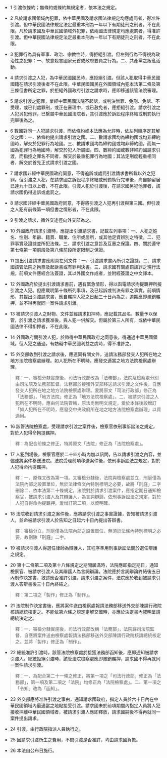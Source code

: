 * 1 引渡依條約；無條約或條約無規定者，依本法之規定。

* 2 凡於請求國領域內犯罪，依中華民國及請求國法律規定均應處罰者，得准許引渡。但中華民國法律規定法定最重本刑為一年以下有期徒刑之刑者，不在此限。凡於請求國及中華民國領域外犯罪，依兩國法律規定均應處罰者，得准許引渡。但中華民國法律規定法定最重本刑為一年以下有期徒刑之刑者，不在此限。

* 3 犯罪行為具有軍事、政治、宗教性時，得拒絕引渡。但左列行為不得視為政治性之犯罪：一、故意殺害國家元首或政府要員之行為。二、共產黨之叛亂活動。

* 4 請求引渡之人犯，為中華民國國民時，應拒絕引渡。但該人犯取得中華民國國籍在請求引渡後者不在此限。中華民國國民在外國領域內犯本法第二條及第三條但書所定之罪，於拒絕外國政府引渡之請求時，應即移送該管法院審理。

* 5 請求引渡之犯罪，業經中華民國法院不起訴，或判決無罪、免刑、免訴、不受理，或已判處罪刑，或正在審理中，或已赦免者，應拒絕引渡。請求引渡之人犯另犯他罪，已繫屬中華民國法院者，其引渡應於訴訟程序終結或刑罰執行完畢後為之。

* 6 數國對同一人犯請求引渡，而依條約或本法應為允許時，依左列順序定其解交之國：一、依條約提出請求引渡之國。二、數請求國均為締約國或均非締約國時，解交於犯罪行為地國。三、數請求國均為締約國或均非締約國，而無一國為犯罪行為地國時，解交於犯人所屬國。四、數締約國或數非締約國請求引渡，而指控之罪名不同者，解交於最重犯罪行為地國；其法定刑度輕重相同者，解交於首先正式請求引渡之國。

* 7 請求國非經中華民國政府同意，不得追訴或處罰引渡請求書所載以外之犯罪。但引渡之人犯，在請求國之訴訟程序終結或刑罰執行完畢後，尚自願留居已達九十日以上者，不在此限。引渡人犯於引渡後，在請求國另犯他罪者，該請求國仍得追訴或處罰之。

* 8 請求國非經中華民國政府同意，不得將引渡之人犯再引渡與第三國。但引渡之人犯有前條第一項但書之情形者，不在此限。

* 9 引渡之請求，循外交途徑向外交部為之。

* 10 外國政府請求引渡時，應提出引渡請求書，記載左列事項：一、人犯之姓名、性別、年齡、籍貫、職業、住所或居所，或其他足資辨別之特徵。二、犯罪事實及證據並所犯法條。三、請求引渡之意旨及互惠之保證。四、關於遵守第七條第一項前段及第八條前段所定限制之保證。

* 11 提出引渡請求書應附具左列文件：一、引渡請求書內所引之證據。二、請求國該管法院之拘票及起訴書或有罪判決書。三、請求國有關處罰該罪之現行法規。前項文件應經合法簽證，其以外國文作成者，並附經簽證之中文譯本。

* 12 外國政府於提出引渡請求書前，遇有緊急情形，得以函電請求拘提羈押所擬引渡之人犯。但應載明第十條所列事項，及已起訴或判決有罪之事實。前項情形，其提出引渡請求書，應自羈押人犯之日起三十日內為之，逾期應即撤銷羈押，並不得再就同一案件請求引渡。

* 13 被請求引渡人之財物、文件並經請求扣押時，應記載其品名、數量予以保管，於引渡之請求獲准後，與人犯一併解交。但屬於第三人所有，或依中華民國法律不得扣押者，不在此限。

* 14 外國政府間引渡人犯，於徵得中華民國政府之同意後，得通過中華民國領域。但人犯之通過，有妨礙中華民國利益之虞時，得不准許之。

* 15 外交部收到引渡之請求後，應連同有關文件，送請法務部發交人犯所在地之地方法院檢察處辦理。如人犯所在不明時，應發交適當之地方法院檢察處辦理。

> 釋：一、審檢分隸實施後，司法行政部改為「法務部」，法院及檢察處分別由司法院及法務部監督。法務部於接獲外交部移送請求引渡之文件後，自應發交人犯所在地之地方法院檢察處辦理。爰將原文「司法行政部」修正為「法務部」，「地方法院」修正為「地方法院檢察處」。二、被請求引渡之人犯所在不明時，應由何法院管轄，原法尚無明文規定，爰於本條後段增訂「如人犯所在不明時，應發交中央政府所在地之地方法院檢察處辦理」以資適用。

* 16 該管法院檢察處，受理請求引渡之案件後，檢察官依刑事訴訟法之規定，對於人犯得命拘提羈押。

> 釋：為配合前條之修正，特將原文「法院」修正為「法院檢察處」。

* 17 人犯到場後，檢察官應於二十四小時內加以訊問，告以請求引渡之內容，並儘速將案件移送法院。法院受理前項移送案件後，依刑事訴訟法之規定，對於人犯得命拘提羈押。

> 釋：一、原條文改為第一項。又審檢分隸後，法院與檢察處並立，刑庭僅為法院內部之設置單位，無於法律條文內特別標明之必要，故將「刑庭」二字刪除二、依本法第二十條規定，法院對於請求引渡案件，應指定期日通知檢察官，被請求引渡人及其辯護人，為言詞辯論，依刑事訴訟法之規定，對於人犯自得命拘提羈押。爰增訂第二項，以資明確。

* 18 法院收到請求引渡之案件後，應將請求引渡之事實證據，告知被請求引渡人，並命被請求引渡人於告知之日起六十日內提出答辯書。

> 釋：審檢分立，刑庭僅為法院內部之設置單位，無須於法條內特別標明之必要，故刪除「刑庭」二字。

* 19 被請求引渡人得選任律師為辯護人，其程序準用刑事訴訟法關於選任辯護之規定。

* 20 第十二條第二項及第十八條規定之期間屆滿時，法院應即指定期日，通知檢察官、被請求引渡人及其辯護人為言詞辯論。法院應於言詞辯論終結後五日內制作決定書，敘述應否准許引渡。請求引渡之案件，法院應於收到被請求引渡人答辯書後三十日內終結之。

> 釋：第二項之「製作」修正為「制作」。

* 21 法院制作決定書後，應將案件送由檢察處報請法務部移送外交部陳請行政院核請總統核定之。不能依第六條之規定定解交國時，亦應於決定書內敘明呈請總統決定之。

> 釋：一、審檢分隸實施後，司法行政部改稱「法務部」，法院歸司法院監督，自應將案件送由檢察處報請法務部移送外交部陳請行政院核請總統核定之。並將「製作」修正為「制作」。

* 22 總統准許引渡時，該管法院檢察處於接獲法務部函知後，應即通知被請求引渡人。總統拒絕引渡時，該管法院檢察處應即撤銷羈押，請求國不得再就同一案件請求引渡。

> 釋：一、為配合第二十一條之修正，將第一項之「司法行政部」修正為「法務部」，第一項及第二項之「法院」均修正為「法院檢察處」。二、第一項之「令知」改為「函知」。

* 23 外交部應將准許引渡之事由，通知請求國政府，指定人員於六十日內在中華民國領域內最適當之地點接受引渡。請求國未於前項期間內指定人員將人犯接收押離中華民國領域者，被請求引渡人應即釋放，請求國嗣後不得再就同一案件提出請求。

* 24 引渡，由行政院指派人員執行之。

* 25 因請求引渡所生之費用，不問引渡是否准許，均由請求國負擔。

* 26 本法自公布日施行。

